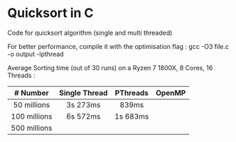 # Quicksort in C
Code for quicksort algorithm (single and multi threaded)

For better performance, compile it with the optimisation flag :
gcc -O3 file.c -o output -lpthread

Average Sorting time (out of 30 runs) on a Ryzen 7 1800X, 8 Cores, 16 Threads :

| # Number | Single Thread | PThreads | OpenMP |
| :---: | :---: | :---: | :---: |
| 50 millions | 3s 273ms | 839ms | |
| 100 millions | 6s 572ms | 1s 683ms | |
| 500 millions | | | |